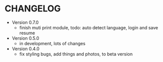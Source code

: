 # CHANGELOG

-   Version 0.7.0
    -   finish muti print module, todo: auto detect language, login and save resume
-   Version 0.5.0
    -   in development, lots of changes
-   Version 0.4.0
    -   fix styling bugs, add things and photos, to beta version
